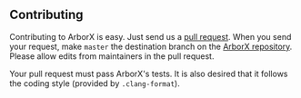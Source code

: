 Contributing
------------

Contributing to ArborX is easy. Just send us a [pull
request](https://help.github.com/articles/using-pull-requests/). When you send
your request, make `master` the destination branch on the [ArborX
repository](https://github.com/ArborX/ArborX). Please allow edits from
maintainers in the pull request.

Your pull request must pass ArborX's tests. It is also desired that it follows
the coding style (provided by `.clang-format`).
